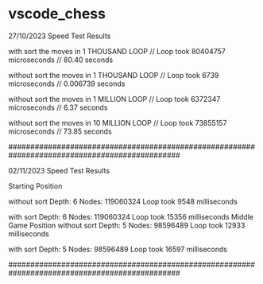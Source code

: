 # vscode_chess

27/10/2023 Speed Test Results 

with sort the moves in 1 THOUSAND LOOP // Loop took 80404757 microseconds // 80.40 seconds

without sort the moves in 1 THOUSAND LOOP // Loop took 6739 microseconds // 0.006739 seconds

without sort the moves in 1 MILLION LOOP // Loop took 6372347 microseconds // 6.37 seconds

without sort the moves in 10 MILLION LOOP // Loop took 73855157 microseconds // 73.85 seconds

###############################################################################################

02/11/2023 Speed Test Results

Starting Position 

without sort  	Depth: 6
 		Nodes: 119060324
 		Loop took 9548 milliseconds

with sort	Depth: 6
 		Nodes: 119060324
 		Loop took 15356 milliseconds
Middle Game Position
without sort 	Depth: 5
 		Nodes: 98596489
 		Loop took 12933 milliseconds 

with sort	Depth: 5
 		Nodes: 98596489
 		Loop took 16597 milliseconds

###############################################################################################        
